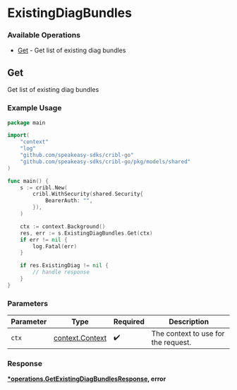 # ExistingDiagBundles

### Available Operations

* [Get](#get) - Get list of existing diag bundles

## Get

Get list of existing diag bundles

### Example Usage

```go
package main

import(
	"context"
	"log"
	"github.com/speakeasy-sdks/cribl-go"
	"github.com/speakeasy-sdks/cribl-go/pkg/models/shared"
)

func main() {
    s := cribl.New(
        cribl.WithSecurity(shared.Security{
            BearerAuth: "",
        }),
    )

    ctx := context.Background()
    res, err := s.ExistingDiagBundles.Get(ctx)
    if err != nil {
        log.Fatal(err)
    }

    if res.ExistingDiag != nil {
        // handle response
    }
}
```

### Parameters

| Parameter                                             | Type                                                  | Required                                              | Description                                           |
| ----------------------------------------------------- | ----------------------------------------------------- | ----------------------------------------------------- | ----------------------------------------------------- |
| `ctx`                                                 | [context.Context](https://pkg.go.dev/context#Context) | :heavy_check_mark:                                    | The context to use for the request.                   |


### Response

**[*operations.GetExistingDiagBundlesResponse](../../models/operations/getexistingdiagbundlesresponse.md), error**

